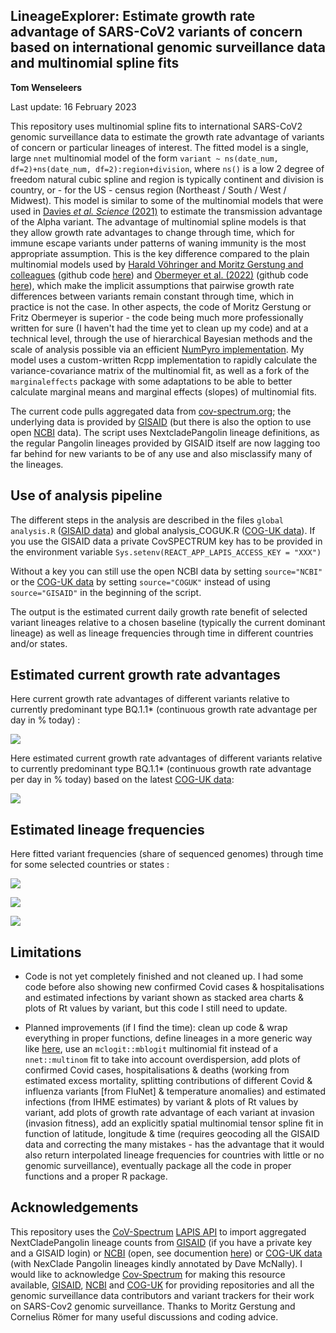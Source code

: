 ## LineageExplorer: Estimate growth rate advantage of SARS-CoV2 variants of concern based on international genomic surveillance data and multinomial spline fits

**Tom Wenseleers**

Last update: 16 February 2023

This repository uses multinomial spline fits to international SARS-CoV2 genomic surveillance data to estimate the growth rate advantage of variants of concern or particular lineages of interest. The fitted model is a single, large `nnet` multinomial model of the form `variant ~ ns(date_num, df=2)+ns(date_num, df=2):region+division`, where `ns()` is a low 2 degree of freedom natural cubic spline and region is typically continent and division is country, or - for the US - census region (Northeast / South / West / Midwest). This model is similar to some of the multinomial models that were used in [Davies *et al. Science* (2021)](https://www.science.org/doi/abs/10.1126/science.abg3055) to estimate the transmission advantage of the Alpha variant. The advantage of multinomial spline models is that they allow growth rate advantages to change through time, which for immune escape variants under patterns of waning immunity is the most appropriate assumption. This is the key difference compared to the plain multinomial models used by [Harald Vöhringer and Moritz Gerstung and colleagues](https://www.nature.com/articles/s41586-021-04069-y) (github code [here](https://github.com/gerstung-lab/SARS-CoV-2-International)) and [Obermeyer et al. (2022)](https://www.science.org/doi/10.1126/science.abm1208) (github code [here](https://github.com/broadinstitute/pyro-cov)), which make the implicit assumptions that pairwise growth rate differences between variants remain constant through time, which in practice is not the case. In other aspects, the code of Moritz Gerstung or Fritz Obermeyer is superior - the code being much more professionally written for sure (I haven't had the time yet to clean up my code) and at a technical level, through the use of hierarchical Bayesian methods and the scale of analysis possible via an efficient [NumPyro implementation](https://github.com/broadinstitute/pyro-cov). My model uses a custom-written Rcpp implementation to rapidly calculate the variance-covariance matrix of the multinomial fit, as well as a fork of the `marginaleffects` package with some adaptations to be able to better calculate marginal means and marginal effects (slopes) of multinomial fits.

The current code pulls aggregated data from [cov-spectrum.org](https://github.com/gerstung-lab/SARS-CoV-2-International/blob/main/cov-spectrum.org); the underlying data is provided by [GISAID](https://www.gisaid.org/) (but there is also the option to use open [NCBI](https://www.ncbi.nlm.nih.gov/) data). The script uses NextcladePangolin lineage definitions, as the regular Pangolin lineages provided by GISAID itself are now lagging too far behind for new variants to be of any use and also misclassify many of the lineages.

## Use of analysis pipeline

The different steps in the analysis are described in the files `global analysis.R` ([GISAID data](https://gisaid.org/)) and global analysis_COGUK.R ([COG-UK data](https://www.cogconsortium.uk/priority-areas/data-linkage-analysis/public-data-analysis/)). If you use the GISAID data a private CovSPECTRUM key has to be provided in the environment variable `Sys.setenv(REACT_APP_LAPIS_ACCESS_KEY = "XXX")`

Without a key you can still use the open NCBI data by setting `source="NCBI"` or the [COG-UK data](https://www.cogconsortium.uk/priority-areas/data-linkage-analysis/public-data-analysis/) by setting `source="COGUK"` instead of using `source="GISAID"` in the beginning of the script.

The output is the estimated current daily growth rate benefit of selected variant lineages relative to a chosen baseline (typically the current dominant lineage) as well as lineage frequencies through time in different countries and/or states.

## Estimated current growth rate advantages

Here current growth rate advantages of different variants relative to currently predominant type BQ.1.1\* (continuous growth rate advantage per day in % today) :

![](plots/GISAID/growth%20rate%20advantage%20VOCs_by%20continent.png)

Here estimated current growth rate advantages of different variants relative to currently predominant type BQ.1.1\* (continuous growth rate advantage per day in % today) based on the latest [COG-UK data](https://www.cogconsortium.uk/priority-areas/data-linkage-analysis/public-data-analysis/):

![](plots/COGUK/growth%20rate%20advantage%20VOCs_overall.png)

## Estimated lineage frequencies

Here fitted variant frequencies (share of sequenced genomes) through time for some selected countries or states :

![](plots/GISAID/predicted%20lineage%20freqs_logit%20scale.png)

![](plots/GISAID/predicted%20lineage%20freqs_last6months_logit%20scale.png)

![](plots/GISAID/predicted%20lineage%20freqs_North%20America_logit%20scale.png)

## Limitations

-   Code is not yet completely finished and not cleaned up. I had some code before also showing new confirmed Covid cases & hospitalisations and estimated infections by variant shown as stacked area charts & plots of Rt values by variant, but this code I still need to update.

-   Planned improvements (if I find the time): clean up code & wrap everything in proper functions, define lineages in a more generic way like [here](https://nbviewer.org/github/gerstung-lab/SARS-CoV-2-International/blob/main/genomicsurveillance-int.ipynb#Check-some-fast-growing-lineages), use an `mclogit::mblogit` multinomial fit instead of a `nnet::multinom` fit to take into account overdispersion, add plots of confirmed Covid cases, hospitalisations & deaths (working from estimated excess mortality, splitting contributions of different Covid & influenza variants [from FluNet] & temperature anomalies) and estimated infections (from IHME estimates) by variant & plots of Rt values by variant, add plots of growth rate advantage of each variant at invasion (invasion fitness), add an explicitly spatial multinomial tensor spline fit in function of latitude, longitude & time (requires geocoding all the GISAID data and correcting the many mistakes - has the advantage that it would also return interpolated lineage frequencies for countries with little or no genomic surveillance), eventually package all the code in proper functions and a proper R package.

## Acknowledgements

This repository uses the [CoV-Spectrum](https://cov-spectrum.org/) [LAPIS API](https://github.com/cevo-public/LAPIS) to import aggregated NextCladePangolin lineage counts from [GISAID](https://gisaid.org/) (if you have a private key and a GISAID login) or [NCBI](https://www.ncbi.nlm.nih.gov/) (open, see documention [here](https://lapis-docs.readthedocs.io/)) or [COG-UK data](https://www.cogconsortium.uk/priority-areas/data-linkage-analysis/public-data-analysis/) (with NexClade Pangolin lineages kindly annotated by Dave McNally). I would like to acknowledge [Cov-Spectrum](https://cov-spectrum.org/) for making this resource available, [GISAID](https://gisaid.org/), [NCBI](https://www.ncbi.nlm.nih.gov/) and [COG-UK](https://www.cogconsortium.uk/priority-areas/data-linkage-analysis/public-data-analysis/) for providing repositories and all the genomic surveillance data contributors and variant trackers for their work on SARS-Cov2 genomic surveillance. Thanks to Moritz Gerstung and Cornelius Römer for many useful discussions and coding advice.
